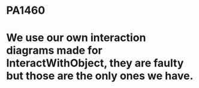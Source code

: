 # PA1460

# We use our own interaction diagrams made for InteractWithObject, they are faulty but those are the only ones we have.